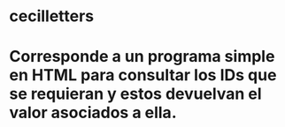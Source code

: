 # cecilletters

# Corresponde a un programa simple en HTML para consultar los IDs que se requieran y estos devuelvan el valor asociados a ella. 